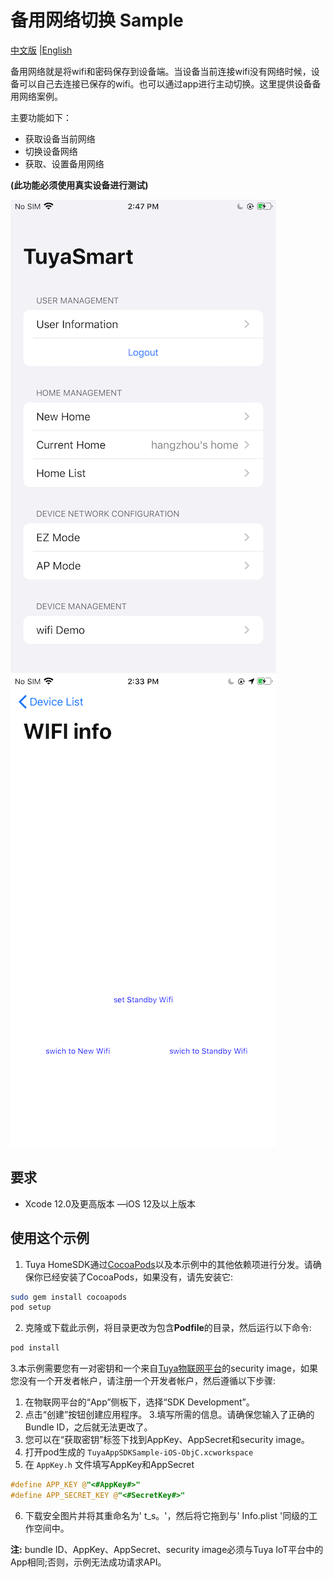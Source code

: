 # 备用网络切换 Sample

[中文版](README_zh.md) |[English](README.md)

备用网络就是将wifi和密码保存到设备端。当设备当前连接wifi没有网络时候，设备可以自己去连接已保存的wifi。也可以通过app进行主动切换。这里提供设备备用网络案例。

主要功能如下：

 - 获取设备当前网络
 - 切换设备网络
 - 获取、设置备用网络
 

 **(此功能必须使用真实设备进行测试)**

![screenshot](./screenshot.png)
![wifi](./screenshot/en/wifi.png)

## 要求

- Xcode 12.0及更高版本
—iOS 12及以上版本

## 使用这个示例

1. Tuya HomeSDK通过[CocoaPods](http://cocoapods.org/)以及本示例中的其他依赖项进行分发。请确保你已经安装了CocoaPods，如果没有，请先安装它:

```bash
sudo gem install cocoapods
pod setup
```

2. 克隆或下载此示例，将目录更改为包含**Podfile**的目录，然后运行以下命令:

```bash
pod install
```

3.本示例需要您有一对密钥和一个来自[Tuya物联网平台](https://developer.tuya.com/)的security image，如果您没有一个开发者帐户，请注册一个开发者帐户，然后遵循以下步骤:

1. 在物联网平台的“App”侧板下，选择“SDK Development”。
2. 点击“创建”按钮创建应用程序。
3.填写所需的信息。请确保您输入了正确的Bundle ID，之后就无法更改了。
4. 您可以在“获取密钥”标签下找到AppKey、AppSecret和security image。
4. 打开pod生成的 `TuyaAppSDKSample-iOS-ObjC.xcworkspace`
5. 在 `AppKey.h` 文件填写AppKey和AppSecret

```objective-c
#define APP_KEY @"<#AppKey#>"
#define APP_SECRET_KEY @"<#SecretKey#>"
```
6. 下载安全图片并将其重命名为' t_s。'，然后将它拖到与' Info.plist '同级的工作空间中。

**注:** bundle ID、AppKey、AppSecret、security image必须与Tuya IoT平台中的App相同;否则，示例无法成功请求API。
